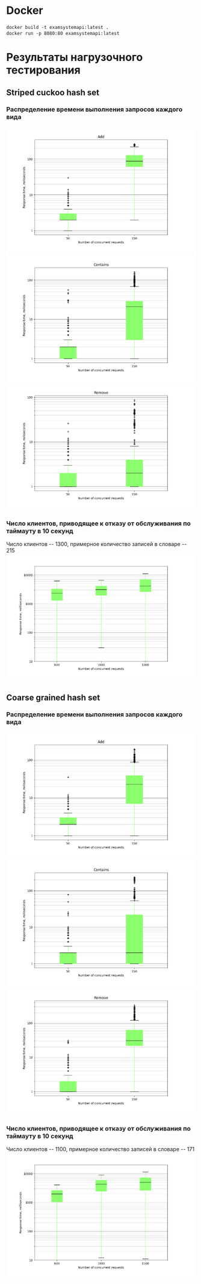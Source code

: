 # Docker
```
docker build -t examsystemapi:latest .
docker run -p 8080:80 examsystemapi:latest

```

# Результаты нагрузочного тестирования
## Striped сuckoo hash set
### Распределение времени выполнения запросов каждого вида
![StripedCuckooHashSet-add](./images/striped-cuckoo-hs/Add.png)
![StripedCuckooHashSet-contains](./images/striped-cuckoo-hs/Contains.png)
![StripedCuckooHashSet-remove](./images/striped-cuckoo-hs/Remove.png)
### Число клиентов, приводящее к отказу от обслуживания по таймауту в 10 секунд
Число клиентов -- 1300, примерное количество записей в словаре -- 215
![StripedCuckooHashSet-reject](./images/striped-cuckoo-hs/bad-1300-215.png)

## Coarse grained hash set
### Распределение времени выполнения запросов каждого вида
![CoarseGrainedHashSet-add](./images/coarse-grained-hs/Add.png)
![CoarseGrainedHashSet-contains](./images/coarse-grained-hs/Contains.png)
![CoarseGrainedHashSet-remove](./images/coarse-grained-hs/Remove.png)
### Число клиентов, приводящее к отказу от обслуживания по таймауту в 10 секунд
Число клиентов -- 1100, примерное количество записей в словаре -- 171
![CoarseGrainedHashSet-reject](./images/coarse-grained-hs/bad-1100-171.png)
